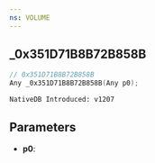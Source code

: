 ```yaml
---
ns: VOLUME
---
```

## _0x351D71B8B72B858B

```c
// 0x351D71B8B72B858B
Any _0x351D71B8B72B858B(Any p0);
```

```
NativeDB Introduced: v1207
```

## Parameters
* **p0**:
